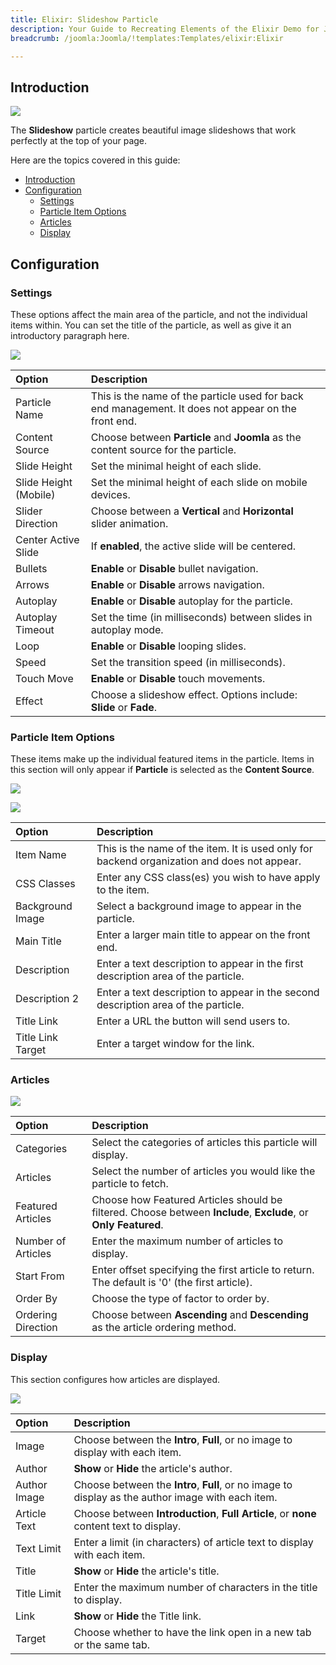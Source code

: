 ```yaml
---
title: Elixir: Slideshow Particle
description: Your Guide to Recreating Elements of the Elixir Demo for Joomla
breadcrumb: /joomla:Joomla/!templates:Templates/elixir:Elixir

---
```


## Introduction

![](assets/particle_slideshow1.png)

The **Slideshow** particle creates beautiful image slideshows that work perfectly at the top of your page.

Here are the topics covered in this guide:

- [Introduction](#introduction)
- [Configuration](#configuration)
  - [Settings](#settings)
  - [Particle Item Options](#particle-item-options)
  - [Articles](#articles)
  - [Display](#display)

## Configuration

### Settings

These options affect the main area of the particle, and not the individual items within. You can set the title of the particle, as well as give it an introductory paragraph here.

![](assets/particle_slideshow2.png)

| Option                | Description                                                                                         |
| :-------------------- | :-------------------------------------------------------------------------------------------------- |
| Particle Name         | This is the name of the particle used for back end management. It does not appear on the front end. |
| Content Source        | Choose between **Particle** and **Joomla** as the content source for the particle.                  |
| Slide Height          | Set the minimal height of each slide.                                                               |
| Slide Height (Mobile) | Set the minimal height of each slide on mobile devices.                                             |
| Slider Direction      | Choose between a **Vertical** and **Horizontal** slider animation.                                  |
| Center Active Slide   | If **enabled**, the active slide will be centered.                                                  |
| Bullets               | **Enable** or **Disable** bullet navigation.                                                        |
| Arrows                | **Enable** or **Disable** arrows navigation.                                                        |
| Autoplay              | **Enable** or **Disable** autoplay for the particle.                                                |
| Autoplay Timeout      | Set the time (in milliseconds) between slides in autoplay mode.                                     |
| Loop                  | **Enable** or **Disable** looping slides.                                                           |
| Speed                 | Set the transition speed (in milliseconds).                                                         |
| Touch Move            | **Enable** or **Disable** touch movements.                                                          |
| Effect                | Choose a slideshow effect. Options include: **Slide** or **Fade**.                                  |

### Particle Item Options

These items make up the individual featured items in the particle. Items in this section will only appear if **Particle** is selected as the **Content Source**.

![](assets/particle_slideshow3.png)

![](assets/particle_slideshow4.png)

| Option             | Description                                                                                 |
| :----------------- | :------------------------------------------------------------------------------------------ |
| Item Name          | This is the name of the item. It is used only for backend organization and does not appear. |
| CSS Classes        | Enter any CSS class(es) you wish to have apply to the item.                                 |
| Background Image   | Select a background image to appear in the particle.                                        |
| Main Title         | Enter a larger main title to appear on the front end.                                       |
| Description        | Enter a text description to appear in the first description area of the particle.           |
| Description 2      | Enter a text description to appear in the second description area of the particle.          |
| Title Link         | Enter a URL the button will send users to.                                                  |
| Title Link Target  | Enter a target window for the link.                                                         |

### Articles

![](assets/particle_slideshow5.png)

| Option             | Description                                                                                                     |
| :----------------- | :-------------------------------------------------------------------------------------------------------------- |
| Categories         | Select the categories of articles this particle will display.                                                   |
| Articles           | Select the number of articles you would like the particle to fetch.                                             |
| Featured Articles  | Choose how Featured Articles should be filtered. Choose between **Include**, **Exclude**, or **Only Featured**. |
| Number of Articles | Enter the maximum number of articles to display.                                                                |
| Start From         | Enter offset specifying the first article to return. The default is '0' (the first article).                    |
| Order By           | Choose the type of factor to order by.                                                                          |
| Ordering Direction | Choose between **Ascending** and **Descending** as the article ordering method.                                 |

### Display

This section configures how articles are displayed.

![](assets/particle_slideshow6.png)

| Option       | Description                                                                                        |
| :----------- | :------------------------------------------------------------------------------------------------- |
| Image        | Choose between the **Intro**, **Full**, or no image to display with each item.                     |
| Author       | **Show** or **Hide** the article's author.                                                         |
| Author Image | Choose between the **Intro**, **Full**, or no image to display as the author image with each item. |
| Article Text | Choose between **Introduction**, **Full Article**, or **none** content text to display.            |
| Text Limit   | Enter a limit (in characters) of article text to display with each item.                           |
| Title        | **Show** or **Hide** the article's title.                                                          |
| Title Limit  | Enter the maximum number of characters in the title to display.                                    |
| Link         | **Show** or **Hide** the Title link.                                                               |
| Target       | Choose whether to have the link open in a new tab or the same tab.                                 |
